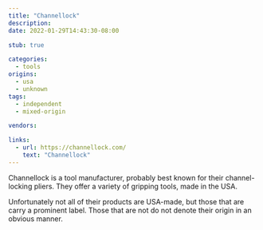 ```yaml
---
title: "Channellock"
description:
date: 2022-01-29T14:43:30-08:00

stub: true

categories:
  - tools
origins:
  - usa
  - unknown
tags:
  - independent
  - mixed-origin

vendors:

links:
  - url: https://channellock.com/
    text: "Channellock"
---
```


Channellock is a tool manufacturer, probably best known for their
channel-locking pliers. They offer a variety of gripping tools, made in the USA.

Unfortunately not all of their products are USA-made, but those that are carry
a prominent label. Those that are not do not denote their origin in an obvious
manner.

